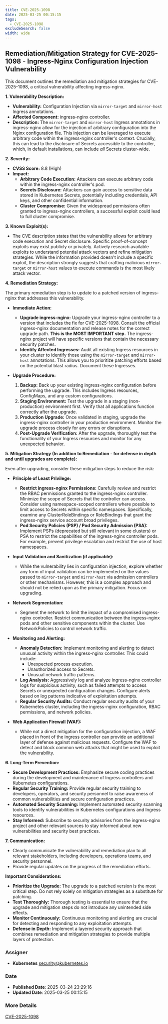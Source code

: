 ```yaml
---
title: CVE-2025-1098
date: 2025-03-25 00:15:15
tags:
  - CVE-2025-1098
excludeSearch: false
width: wide
---
```


## Remediation/Mitigation Strategy for CVE-2025-1098 - Ingress-Nginx Configuration Injection Vulnerability

This document outlines the remediation and mitigation strategies for CVE-2025-1098, a critical vulnerability affecting ingress-nginx.

**1. Vulnerability Description:**

*   **Vulnerability:** Configuration Injection via `mirror-target` and `mirror-host` Ingress annotations.
*   **Affected Component:** ingress-nginx controller.
*   **Description:**  The `mirror-target` and `mirror-host` Ingress annotations in ingress-nginx allow for the injection of arbitrary configuration into the Nginx configuration file.  This injection can be leveraged to execute arbitrary code within the ingress-nginx controller's context.  Crucially, this can lead to the disclosure of Secrets accessible to the controller, which, in default installations, can include *all* Secrets cluster-wide.

**2. Severity:**

*   **CVSS Score:** 8.8 (High)
*   **Impact:**
    *   **Arbitrary Code Execution:** Attackers can execute arbitrary code within the ingress-nginx controller's pod.
    *   **Secrets Disclosure:** Attackers can gain access to sensitive data stored in Kubernetes Secrets, potentially including credentials, API keys, and other confidential information.
    *   **Cluster Compromise:**  Given the widespread permissions often granted to ingress-nginx controllers, a successful exploit could lead to full cluster compromise.

**3. Known Exploit(s):**

*   The CVE description states that the vulnerability allows for arbitrary code execution and Secret disclosure. Specific proof-of-concept exploits may exist publicly or privately. Actively research available exploits to understand potential attack vectors and refine mitigation strategies.  While the information provided doesn't include a specific exploit, the description strongly suggests that crafting malicious `mirror-target` or `mirror-host` values to execute commands is the most likely attack vector.

**4. Remediation Strategy:**

The primary remediation step is to update to a patched version of ingress-nginx that addresses this vulnerability.

*   **Immediate Action:**

    *   **Upgrade ingress-nginx:** Upgrade your ingress-nginx controller to a version that includes the fix for CVE-2025-1098. Consult the official ingress-nginx documentation and release notes for the correct upgrade path.  **This is the MOST IMPORTANT step.**  The ingress-nginx project will have specific versions that contain the necessary security patches.
    *   **Identify Affected Ingresses:**  Audit all existing Ingress resources in your cluster to identify those using the `mirror-target` and `mirror-host` annotations. This allows you to prioritize patching efforts based on the potential blast radius.  Document these Ingresses.

*   **Upgrade Procedure:**

    1.  **Backup:** Back up your existing ingress-nginx configuration before performing the upgrade.  This includes Ingress resources, ConfigMaps, and any custom configurations.
    2.  **Staging Environment:** Test the upgrade in a staging (non-production) environment first. Verify that all applications function correctly after the upgrade.
    3.  **Production Upgrade:** Once validated in staging, upgrade the ingress-nginx controller in your production environment.  Monitor the upgrade process closely for any errors or disruptions.
    4.  **Post-Upgrade Verification:**  After the upgrade, thoroughly test the functionality of your Ingress resources and monitor for any unexpected behavior.

**5. Mitigation Strategy (In addition to Remediation - for defense in depth and until upgrades are complete):**

Even after upgrading, consider these mitigation steps to reduce the risk:

*   **Principle of Least Privilege:**

    *   **Restrict ingress-nginx Permissions:**  Carefully review and restrict the RBAC permissions granted to the ingress-nginx controller.  Minimize the scope of Secrets that the controller can access.  Consider using namespace-scoped controllers where possible to limit access to Secrets within specific namespaces.  Specifically, examine any ClusterRoleBindings or RoleBindings that grant the ingress-nginx service account broad privileges.
    *   **Pod Security Policies (PSP) / Pod Security Admission (PSA):** Implement PSPs (deprecated but still relevant in some clusters) or PSA to restrict the capabilities of the ingress-nginx controller pods. For example, prevent privilege escalation and restrict the use of host namespaces.

*   **Input Validation and Sanitization (if applicable):**

    *   While the vulnerability lies in configuration injection, explore whether any form of input validation can be implemented on the values passed to `mirror-target` and `mirror-host` via admission controllers or other mechanisms. However, this is a complex approach and should not be relied upon as the primary mitigation.  Focus on upgrading.

*   **Network Segmentation:**

    *   Segment the network to limit the impact of a compromised ingress-nginx controller.  Restrict communication between the ingress-nginx pods and other sensitive components within the cluster.  Use NetworkPolicies to control network traffic.

*   **Monitoring and Alerting:**

    *   **Anomaly Detection:** Implement monitoring and alerting to detect unusual activity within the ingress-nginx controller.  This could include:
        *   Unexpected process execution.
        *   Unauthorized access to Secrets.
        *   Unusual network traffic patterns.
    *   **Log Analysis:**  Aggressively log and analyze ingress-nginx controller logs for suspicious activity, such as failed attempts to access Secrets or unexpected configuration changes.  Configure alerts based on log patterns indicative of exploitation attempts.
    *   **Regular Security Audits:**  Conduct regular security audits of your Kubernetes cluster, including the ingress-nginx configuration, RBAC permissions, and network policies.

*   **Web Application Firewall (WAF):**

    *   While not a direct mitigation for the configuration injection, a WAF placed in front of the ingress controller can provide an additional layer of defense against malicious requests.  Configure the WAF to detect and block common web attacks that might be used to exploit the vulnerability.

**6. Long-Term Prevention:**

*   **Secure Development Practices:** Emphasize secure coding practices during the development and maintenance of Ingress controllers and Kubernetes configurations.
*   **Regular Security Training:** Provide regular security training to developers, operators, and security personnel to raise awareness of common vulnerabilities and secure configuration practices.
*   **Automated Security Scanning:** Implement automated security scanning tools to identify vulnerabilities in Kubernetes configurations and Ingress resources.
*   **Stay Informed:**  Subscribe to security advisories from the ingress-nginx project and other relevant sources to stay informed about new vulnerabilities and security best practices.

**7. Communication:**

*   Clearly communicate the vulnerability and remediation plan to all relevant stakeholders, including developers, operations teams, and security personnel.
*   Provide regular updates on the progress of the remediation efforts.

**Important Considerations:**

*   **Prioritize the Upgrade:** The upgrade to a patched version is the most critical step.  Do not rely solely on mitigation strategies as a substitute for patching.
*   **Test Thoroughly:**  Thorough testing is essential to ensure that the upgrade and mitigation steps do not introduce any unintended side effects.
*   **Monitor Continuously:**  Continuous monitoring and alerting are crucial for detecting and responding to any exploitation attempts.
*   **Defense in Depth:**  Implement a layered security approach that combines remediation and mitigation strategies to provide multiple layers of protection.

### Assigner
- **Kubernetes** <security@kubernetes.io>

### Date
- **Published Date**: 2025-03-24 23:29:16
- **Updated Date**: 2025-03-25 00:15:15

### More Details
[CVE-2025-1098](https://www.cvedetails.com/cve/CVE-2025-1098)